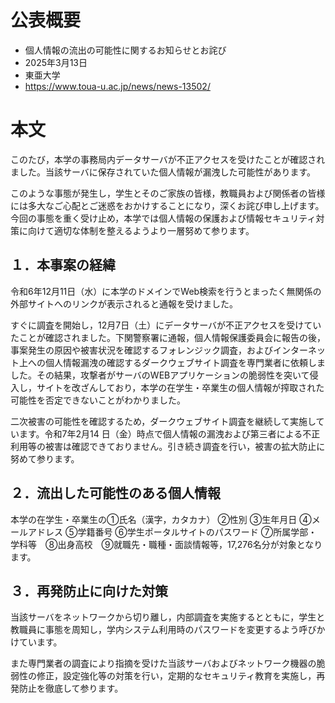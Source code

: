 # 公表概要
- 個人情報の流出の可能性に関するお知らせとお詫び
- 2025年3月13日
- 東亜大学
- https://www.toua-u.ac.jp/news/news-13502/

# 本文
このたび，本学の事務局内データサーバが不正アクセスを受けたことが確認されました。当該サーバに保存されていた個人情報が漏洩した可能性があります。

このような事態が発生し，学生とそのご家族の皆様，教職員および関係者の皆様には多大なご心配とご迷惑をおかけすることになり，深くお詫び申し上げます。今回の事態を重く受け止め，本学では個人情報の保護および情報セキュリティ対策に向けて適切な体制を整えるようより一層努めて参ります。

## １．本事案の経緯
令和6年12月11日（水）に本学のドメインでWeb検索を行うとまったく無関係の外部サイトへのリンクが表示されると通報を受けました。

すぐに調査を開始し，12月7日（土）にデータサーバが不正アクセスを受けていたことが確認されました。下関警察署に通報，個人情報保護委員会に報告の後，事案発生の原因や被害状況を確認するフォレンジック調査，およびインターネット上への個人情報漏洩の確認するダークウェブサイト調査を専門業者に依頼しました。その結果，攻撃者がサーバのWEBアプリケーションの脆弱性を突いて侵入し，サイトを改ざんしており，本学の在学生・卒業生の個人情報が搾取された可能性を否定できないことがわかりました。

二次被害の可能性を確認するため，ダークウェブサイト調査を継続して実施しています。令和7年2月14 日（金）時点で個人情報の漏洩および第三者による不正利用等の被害は確認できておりません。引き続き調査を行い，被害の拡大防止に努めて参ります。

## ２．流出した可能性のある個人情報
本学の在学生・卒業生の①氏名（漢字，カタカナ） ②性別 ③生年月日 ④メールアドレス ⑤学籍番号 ⑥学生ポータルサイトのパスワード ⑦所属学部・学科等　⑧出身高校　⑨就職先・職種・面談情報等，17,276名分が対象となります。

## ３．再発防止に向けた対策
当該サーバをネットワークから切り離し，内部調査を実施するとともに，学生と教職員に事態を周知し，学内システム利用時のパスワードを変更するよう呼びかけています。

また専門業者の調査により指摘を受けた当該サーバおよびネットワーク機器の脆弱性の修正，設定強化等の対策を行い，定期的なセキュリティ教育を実施し，再発防止を徹底して参ります。
